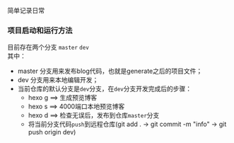 简单记录日常


### 项目启动和运行方法
目前存在两个分支 `master` `dev` <br>
其中：
- master 分支用来发布blog代码，也就是generate之后的项目文件；
- dev 分支用来本地编辑开发；
- 当前仓库的默认分支是`dev`分支，在`dev`分支开发完成后的步骤：
  - hexo g ==> 生成预览博客
  - hexo s ==> 4000端口本地预览博客
  - hexo d ==> 检查无误后，发布到仓库`master`分支
  - 将当前分支代码`push`到远程仓库(git add . -> git commit -m "info" -> git push origin dev)

